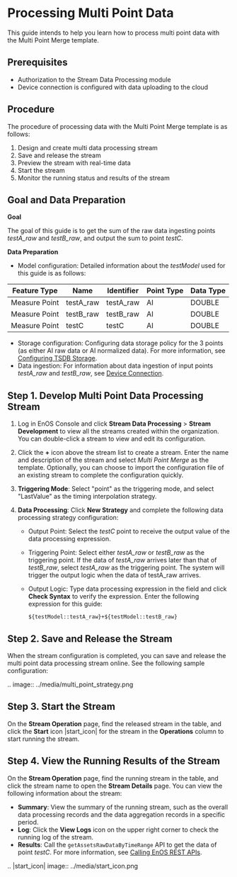 # Processing Multi Point Data
This guide intends to help you learn how to process multi point data with the Multi Point Merge template.
## Prerequisites

- Authorization to the Stream Data Processing module
- Device connection is configured with data uploading to the cloud

## Procedure

The procedure of processing data with the Multi Point Merge template is as follows:

1. Design and create multi data processing stream
2. Save and release the stream
3. Preview the stream with real-time data
4. Start the stream
5. Monitor the running status and results of the stream

## Goal and Data Preparation

**Goal**

The goal of this guide is to get the sum of the raw data ingesting points *testA_raw* and *testB_raw*, and output the sum to point *testC*.

**Data Preparation**

- Model configuration: Detailed information about the *testModel* used for this guide is as follows:

Feature Type|Name|Identifier|Point Type |Data Type
---|---|---|---|---
Measure Point	 | testA_raw | testA_raw|AI |DOUBLE
Measure Point	 | testB_raw|testB_raw|AI |DOUBLE
Measure Point	 | testC|testC|AI |DOUBLE

- Storage configuration: Configuring data storage policy for the 3 points (as either AI raw data or AI normalized data). For more information, see [Configuring TSDB Storage](https://www.envisioniot.com/docs/data-asset/en/latest/configuring_tsdb_storage.html).
- Data ingestion: For information about data ingestion of input points *testA_raw* and *testB_raw*, see [Device Connection](https://www.envisioniot.com/docs/device-connection/en/latest/quickstart/gettingstarted_device_connection.html).

## Step 1. Develop Multi Point Data Processing Stream
1. Log in EnOS Console and click **Stream Data Processing** > **Stream Development** to view all the streams created within the organization. You can double-click a stream to view and edit its configuration.

2. Click the **+** icon above the stream list to create a stream. Enter the name and description of the stream and select *Multi Point Merge* as the template. Optionally, you can choose to import the configuration file of an existing stream to complete the configuration quickly.

3. **Triggering Mode**: Select "point" as the triggering mode, and select "LastValue" as the timing interpolation strategy.

4. **Data Processing**: Click **New Strategy** and complete the following data processing strategy configuration:

   - Output Point: Select the *testC* point to receive the output value of the data processing expression.

   - Triggering Point: Select either *testA_raw* or *testB_raw* as the triggering point. If the data of *testA_raw* arrives later than that of *testB_raw*, select *testA_raw* as the triggering point. The system will trigger the output logic when the data of testA_raw arrives.

   - Output Logic: Type data processing expression in the field and click **Check Syntax** to verify the expression. Enter the following expression for this guide:

     ```
     ${testModel::testA_raw}+${testModel::testB_raw}
     ```



## Step 2. Save and Release the Stream

When the stream configuration is completed, you can save and release the multi point data processing stream online. See the following sample configuration:

.. image:: ../media/multi_point_strategy.png



## Step 3. Start the Stream

On the **Stream Operation** page, find the released stream in the table, and click the **Start** icon |start_icon| for the stream in the **Operations** column to start running the stream.



## Step 4. View the Running Results of the Stream

On the **Stream Operation** page, find the running stream in the table, and click the stream name to open the **Stream Details** page. You can view the following information about the stream:

- **Summary**: View the summary of the running stream, such as the overall data processing records and the data aggregation records in a specific period.
- **Log**: Click the **View Logs** icon on the upper right corner to check the running log of the stream.
- **Results**: Call the `getAssetsRawDataByTimeRange` API to get the data of point *testC*. For more information, see [Calling EnOS REST APIs](https://www.envisioniot.com/docs/app-development/en/latest/call_enos_api.html).

.. |start_icon| image:: ../media/start_icon.png

<!--end-->
